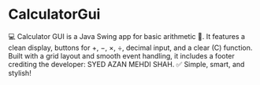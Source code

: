 # CalculatorGui
💻 Calculator GUI is a Java Swing app for basic arithmetic 🧮. It features a clean display, buttons for +, −, ×, ÷, decimal input, and a clear (C) function. Built with a grid layout and smooth event handling, it includes a footer crediting the developer: SYED AZAN MEHDI SHAH. ✅ Simple, smart, and stylish!
